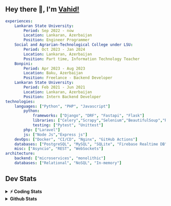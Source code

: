 
## Hey there 👋, I'm [Vahid!](https://github.com/vahidzhe/)

```yaml
experiences:
    Lankaran State University:
        Period: Sep 2022 - now
        Location: Lankaran, Azerbaijan
        Position: Engineer Programmer
    Social and Agrarian-Technological College under LSU:
        Period: Oct 2023 - Jan 2024
        Location: Lankaran, Azerbaijan
        Position: Part time, Information Technology Teacher
    Bonpini:
        Period: Apr 2023 - Aug 2023
        Location: Baku, Azerbaijan
        Position: Freelance - Backend Developer 
    Lankaran State University:
        Period: Feb 2021 - Jun 2021
        Location: Lankaran, Azerbaijan
        Position: Intern Backend Developer
technologies:
    languages: ["Python", "PHP", "Javascript"]
        python:
            frameworks: ["Django", "DRF", "Fastapi", "Flask"]
            libraries: ["Celery","Scrapy","Selenium","BeautifulSoup","Requests"]
            testing: ["Pytest", "Unittest"]
        php: ["Laravel"]
        js: ["Node Js","Express js"]
    devOps: ["Docker", "CI/CD", "Nginx", "GitHub Actions"]
    databases: ["PostgreSQL", "MySQL", "SQLite", "Firebase Realtime DB", "Redis", "RabbitMQ"]
    misc: ["Asyncio", "REST", "WebSockets"]
architecture: 
    backend: ["microservices", "monolithic"]
    databases: ["Relational", "NoSQL", "In-memory"]
```



## Dev Stats

<details>
  <summary><b>⚡ Coding Stats</b></summary>

<!--START_SECTION:waka-->
![Code Time](http://img.shields.io/badge/Code%20Time-124%20hrs%2015%20mins-blue)

![Profile Views](http://img.shields.io/badge/Profile%20Views-0-blue)

**🐱 My GitHub Data** 

> 📦 ? Used in GitHub's Storage 
 > 
> 🏆 2 Contributions in the Year 2025
 > 
> 💼 Opted to Hire
 > 
> 📜 12 Public Repositories 
 > 
> 🔑 0 Private Repositories 
 > 
**I'm an Early 🐤** 

```text
🌞 Morning                766 commits         ████░░░░░░░░░░░░░░░░░░░░░   15.09 % 
🌆 Daytime                2892 commits        ██████████████░░░░░░░░░░░   56.97 % 
🌃 Evening                994 commits         █████░░░░░░░░░░░░░░░░░░░░   19.58 % 
🌙 Night                  424 commits         ██░░░░░░░░░░░░░░░░░░░░░░░   08.35 % 
```


📊 **This Week I Spent My Time On** 

```text
🕑︎ Time Zone: Asia/Baku

💬 Programming Languages: 
JSON                     14 mins             ████████████░░░░░░░░░░░░░   47.05 % 
Docker                   12 mins             ██████████░░░░░░░░░░░░░░░   40.19 % 
YAML                     4 mins              ███░░░░░░░░░░░░░░░░░░░░░░   12.76 % 

🐱‍💻 Projects: 
fromfolio-admin-v3       31 mins             █████████████████████████   100.00 % 
```

**I Mostly Code in Python** 

```text
Python                   23 repos            ██████████░░░░░░░░░░░░░░░   40.35 % 
JavaScript               11 repos            █████░░░░░░░░░░░░░░░░░░░░   19.30 % 
PHP                      8 repos             ████░░░░░░░░░░░░░░░░░░░░░   14.04 % 
CSS                      6 repos             ███░░░░░░░░░░░░░░░░░░░░░░   10.53 % 
HTML                     4 repos             ██░░░░░░░░░░░░░░░░░░░░░░░   07.02 % 
```




 Last Updated on 09/01/2025 00:39:45 UTC
<!--END_SECTION:waka-->
</details>


<details>
  <summary><b> Github Stats</b></summary>

  <br />
  <img height="180em" src="https://github-readme-stats.vercel.app/api?username=vahidzhe&show_icons=true&hide_border=true&&count_private=true&include_all_commits=true&theme=dark" />
  <img height="180em" src="https://github-readme-stats.vercel.app/api/top-langs/?username=vahidzhe&exclude_repo=django_recaptcha_v3,django_blog_v1,django_smartedu_course,css_layout1,task-managment,bonpini_backend_codeigniter&show_icons=true&hide_border=true&layout=compact&theme=dark&langs_count=6"/>
</details>






